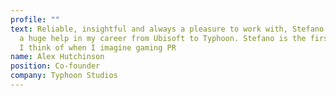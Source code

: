 ```yaml
---
profile: ""
text: Reliable, insightful and always a pleasure to work with, Stefano has been
  a huge help in my career from Ubisoft to Typhoon. Stefano is the first person
  I think of when I imagine gaming PR
name: Alex Hutchinson
position: Co-founder
company: Typhoon Studios
---
```

